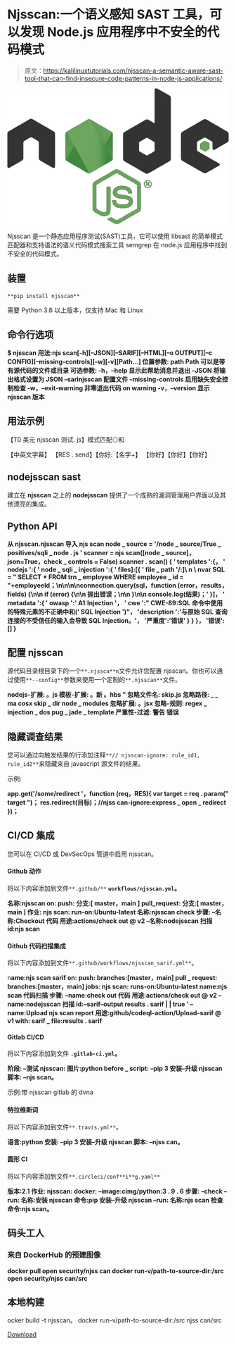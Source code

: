 # Njsscan:一个语义感知 SAST 工具，可以发现 Node.js 应用程序中不安全的代码模式

> 原文：<https://kalilinuxtutorials.com/njsscan-a-semantic-aware-sast-tool-that-can-find-insecure-code-patterns-in-node-js-applications/>

[![](img/3fd92552732f2cfeb7bd82748313f334.png)](https://blogger.googleusercontent.com/img/b/R29vZ2xl/AVvXsEgPYuY1Yck9J3Jwvl4wJe5vQWJPahn1SUA5xYGIpykS2Q2xd1OdrGzbXA7ZaM-teBEon_j_CU6oLmi0HshKIMJgpE8XWZ9tLXDbo3wpnCLlk0M6M1MigNLQwDdFBDKUopgjxrjzEXhib7onR0ckiUmrBj8RVOY3KgcEDo52Sq7hcKzX3qaPs-6YPCjl/s621/njsscan%20(1).png)

Njsscan 是一个静态应用程序测试(SAST)工具，它可以使用 libsast 的简单模式匹配器和支持语法的语义代码模式搜索工具 semgrep 在 node.js 应用程序中找到不安全的代码模式。

## 装置

`**pip install njsscan**`

需要 Python 3.6 以上版本，仅支持 Mac 和 Linux

## 命令行选项

**$ njsscan
用法:njs scan[-h][–JSON][–SARIF][–HTML][–o OUTPUT][–c CONFIG][–missing-controls][-w][-v][Path…]
位置参数:
path Path 可以是带有源代码的文件或目录
可选参数:
-h，–help 显示此帮助消息并退出
–JSON 将输出格式设置为 JSON
–sarinjsscan 配置文件
–missing-controls 启用缺失安全控制检查
-w，–exit-warning 非零退出代码 on warning
-v，–version 显示 njsscan 版本**

## 用法示例

【T0 美元 njsscan 测试. js】模式匹配◎和

【中英文字幕】
【RES . send】【你好:【名字+】
【你好】【你好】【你好】

## nodejsscan sast

建立在 **njsscan** 之上的 **nodejsscan** 提供了一个成熟的漏洞管理用户界面以及其他漂亮的集成。

## Python API

**从 njsscan.njsscan 导入 njs scan
node _ source = '/node _ source/True _ positives/sqli _ node . js '
scanner = njs scan([node _ source]，json=True，check _ controls = False)
scanner . scan()
{
' templates ':{，
' nodejs ':{
' node _ sqli _ injection ':{
' files]:[{
' file _ path '/:]\ n \ nvar SQL = " SELECT * FROM trn _ employee WHERE employee _ id = "+employeeId；\n\n\n\nconnection.query(sql，function (error，results，fields) {\n\n if (error) {\n\n 抛出错误；\n\n }\n\n console.log(结果)；'
}]，
' metadata ':{
' owasp ':' A1:Injection '，
' cwe ':" CWE-89:SQL 命令中使用的特殊元素的不正确中和(' SQL Injection ')"，
'description ':'与原始 SQL 查询连接的不受信任的输入会导致 SQL Injection。'，
'严重度':'错误'
}
}
}，
'错误':[]
}**

## 配置 njsscan

源代码目录根目录下的一个`**.njssca**n`文件允许您配置 njsscan。你也可以通过使用`**--config**`参数来使用一个定制的`**.njsscan**`文件。

**nodejs-扩展:
。js
模板-扩展:
。新
。hbs
"
忽略文件名:
skip.js
忽略路径:
_ _ ma cosx
skip _ dir
node _ modules
忽略扩展:
。jsx
忽略-规则:
regex _ injection _ dos
pug _ jade _ template
严重性-过滤:
警告
错误**

## 隐藏调查结果

您可以通过向触发结果的行添加注释`**// njsscan-ignore: rule_id1, rule_id2**`来隐藏来自 javascript 源文件的结果。

示例:

**app.get('/some/redirect '，function (req，RES){
var target = req . param(" target ")；
res.redirect(目标)；//njss can-ignore:express _ open _ redirect
})；**

## CI/CD 集成

您可以在 CI/CD 或 DevSecOps 管道中启用 njsscan。

#### Github 动作

将以下内容添加到文件`**.github/**` **`workflows/njsscan.yml`。**

**名称:njsscan
on:
push:
分支:[ master，main ]
pull_request:
分支:[ master，main ]
作业:
njs scan:
run-on:Ubuntu-latest
名称:njsscan check
步骤:
–名称:Checkout 代码
用途:actions/check out @ v2
–名称:nodejsscan 扫描
id:njs scan** 

#### Github 代码扫描集成

将以下内容添加到文件`**.github/workflows/njsscan_sarif.yml**`。

n**ame:njs scan sarif
on:
push:
branches:[master，main]
pull _ request:
branches:[master，main]
jobs:
njs scan:
runs-on:Ubuntu-latest
name:njs scan 代码扫描
步骤:
–name:check out 代码
用途:actions/check out @ v2
–name:nodejsscan 扫描
id:–sarif–output results . sarif | | true '
–name:Upload njs scan report
用途:github/codeql-action/Upload-sarif @ v1
with:
sarif _ file:results . sarif**

#### Gitlab CI/CD

将以下内容添加到文件 **`.gitlab-ci.yml`。**

**阶段:
–测试
njsscan:
图片:python
before _ script:
–pip 3 安装–升级 njsscan
脚本:
–njs scan。**

示例:带 njsscan gitlab 的 dvna

#### 特拉维斯词

将以下内容添加到文件`**.travis.yml**`。

**语言:python
安装:
–pip 3 安装–升级 njsscan
脚本:
–njss can。**

#### 圆形 CI

将以下内容添加到文件`**.circleci/conf**i**g.yaml**`

**版本:2.1
作业:
njsscan:
docker:
–image:cimg/python:3 . 9 . 6
步骤:
–check
–run:
名称:安装 njsscan
命令:pip 安装–升级 njsscan
–run:
名称:njs scan 检查
命令:njs scan。**

## 码头工人

### 来自 DockerHub 的预建图像

**docker pull open security/njss can
docker run-v/path-to-source-dir:/src open security/njss can/src**

## 本地构建

ocker build -t njsscan。
docker run-v/path-to-source-dir:/src njss can/src

[Download](https://github.com/ajinabraham/njsscan)
